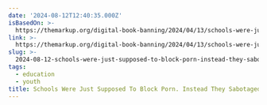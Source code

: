 ```yaml
---
date: '2024-08-12T12:40:35.000Z'
isBasedOn: >-
  https://themarkup.org/digital-book-banning/2024/04/13/schools-were-just-supposed-to-block-porn-instead-they-sabotaged-homework-and-censored-suicide-prevention-sites
link: >-
  https://themarkup.org/digital-book-banning/2024/04/13/schools-were-just-supposed-to-block-porn-instead-they-sabotaged-homework-and-censored-suicide-prevention-sites
slug: >-
  2024-08-12-schools-were-just-supposed-to-block-porn-instead-they-sabotaged-homework-a
tags:
  - education
  - youth
title: Schools Were Just Supposed To Block Porn. Instead They Sabotaged Homework a
---
```

 
